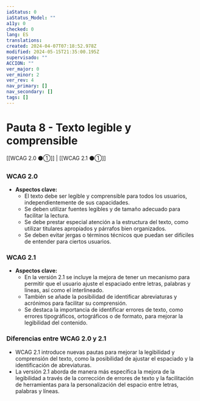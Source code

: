 ```yaml
---
iaStatus: 0
iaStatus_Model: ""
a11y: 0
checked: 0
lang: ES
translations: 
created: 2024-04-07T07:18:52.978Z
modified: 2024-05-15T21:35:00.195Z
supervisado: ""
ACCION: ""
ver_major: 0
ver_minor: 2
ver_rev: 4
nav_primary: []
nav_secondary: []
tags: []
---
```

# Pauta 8 - Texto legible y comprensible

[[WCAG 2.0 ⚫①]] | [[WCAG 2.1 ⚫①]]

### WCAG 2.0
- **Aspectos clave:**
  - El texto debe ser legible y comprensible para todos los usuarios, independientemente de sus capacidades.
  - Se deben utilizar fuentes legibles y de tamaño adecuado para facilitar la lectura.
  - Se debe prestar especial atención a la estructura del texto, como utilizar titulares apropiados y párrafos bien organizados.
  - Se deben evitar jergas o términos técnicos que puedan ser difíciles de entender para ciertos usuarios.

### WCAG 2.1
- **Aspectos clave:**
  - En la versión 2.1 se incluye la mejora de tener un mecanismo para permitir que el usuario ajuste el espaciado entre letras, palabras y líneas, así como el interlineado.
  - También se añade la posibilidad de identificar abreviaturas y acrónimos para facilitar su comprensión.
  - Se destaca la importancia de identificar errores de texto, como errores tipográficos, ortográficos o de formato, para mejorar la legibilidad del contenido.

### Diferencias entre WCAG 2.0 y 2.1
- WCAG 2.1 introduce nuevas pautas para mejorar la legibilidad y comprensión del texto, como la posibilidad de ajustar el espaciado y la identificación de abreviaturas.
- La versión 2.1 aborda de manera más específica la mejora de la legibilidad a través de la corrección de errores de texto y la facilitación de herramientas para la personalización del espacio entre letras, palabras y líneas.
